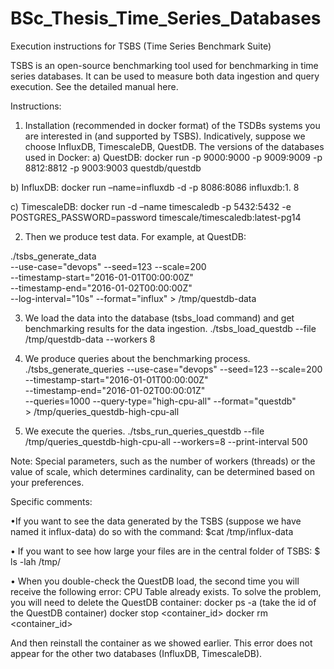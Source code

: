 # BSc_Thesis_Time_Series_Databases



Execution instructions for TSBS (Time Series Benchmark Suite)

  TSBS is an open-source benchmarking tool used for benchmarking in time series databases. It can be used to measure both data ingestion and query execution. See the detailed manual here.

Instructions:

1.	Installation (recommended in docker format) of the TSDBs systems  you are interested in (and supported by TSBS). Indicatively, suppose we choose InfluxDB, TimescaleDB, QuestDB.
The versions of the databases used in Docker:
a)	QuestDB: 
docker run -p 9000:9000 -p 9009:9009 -p 8812:8812 -p 9003:9003 questdb/questdb

b)	InfluxDB: 
docker run –name=influxdb -d -p 8086:8086 influxdb:1. 8

c)	TimescaleDB: 
docker run -d –name timescaledb -p 5432:5432 -e POSTGRES_PASSWORD=password timescale/timescaledb:latest-pg14



2.	Then we produce test data. For example, at QuestDB:

./tsbs_generate_data \
--use-case="devops" --seed=123 --scale=200 \
--timestamp-start="2016-01-01T00:00:00Z" \
--timestamp-end="2016-01-02T00:00:00Z" \
--log-interval="10s" --format="influx" > /tmp/questdb-data


3.	We load the data into the database (tsbs_load command) and get benchmarking results  for the data ingestion. 
./tsbs_load_questdb --file /tmp/questdb-data --workers 8

4.	We produce queries about the benchmarking process.
./tsbs_generate_queries --use-case="devops" --seed=123 --scale=200 \
   	 --timestamp-start="2016-01-01T00:00:00Z" \
    	--timestamp-end="2016-01-02T00:00:01Z" \
   	 --queries=1000 --query-type="high-cpu-all" --format="questdb" \
    	> /tmp/queries_questdb-high-cpu-all



5.	We execute the queries.
./tsbs_run_queries_questdb --file /tmp/queries_questdb-high-cpu-all --workers=8 --print-interval 500

Note: Special parameters, such as the number of workers (threads) or the value of  scale, which determines cardinality, can be determined based on your preferences.



Specific comments:

•If you want to see the data generated by the TSBS (suppose we have named it influx-data) do so with the command:
$cat /tmp/influx-data

• If you want to see how large your files are in the central folder of TSBS: 
$ ls -lah /tmp/

• When you double-check the QuestDB load, the second time you will receive the following error: CPU Table already exists. 
To solve the problem, you will need to delete  the QuestDB container:
docker ps -a     (take the id of the QuestDB container)
docker stop <container_id>
docker rm <container_id>

And then reinstall the container as we showed earlier. This error does not appear for the other two databases (InfluxDB, TimescaleDB).
